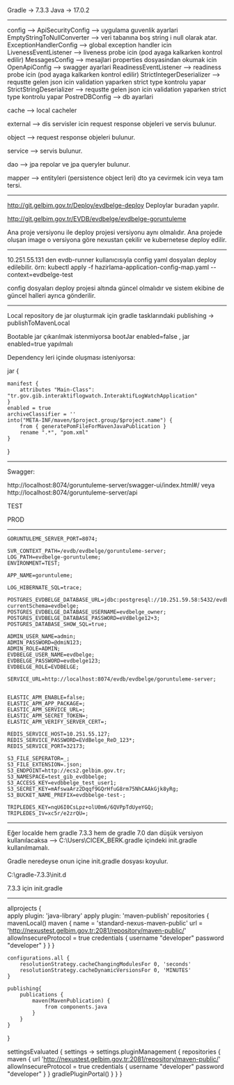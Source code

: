 Gradle -> 7.3.3
Java -> 17.0.2

--------------------------------------------------------------------------------------------
config -->
ApiSecurityConfig --> uygulama guvenlik ayarlari
EmptyStringToNullConverter --> veri tabanına boş string i null olarak atar. 
ExceptionHandlerConfig --> global exception handler icin
LivenessEventListener --> liveness probe icin (pod ayaga kalkarken kontrol edilir)
MessagesConfig --> mesajlari properties dosyasindan okumak icin
OpenApiConfig --> swagger ayarlari
ReadinessEventListener --> readiness probe icin (pod ayaga kalkarken kontrol edilir)
StrictIntegerDeserializer --> requstte gelen json icin validation yaparken strict type kontrolu yapar
StrictStringDeserializer --> requstte gelen json icin validation yaparken strict type kontrolu yapar
PostreDBConfig --> db ayarlari

cache -->
local cacheler

external -->
dis servisler icin request response objeleri ve servis bulunur.

object -->
request response objeleri bulunur.

service -->
servis bulunur.

dao -->
jpa repolar ve jpa queryler bulunur.

mapper -->
entityleri (persistence object leri) dto ya cevirmek icin veya tam tersi.
	
--------------------------------------------------------------------------------------------

http://git.gelbim.gov.tr/Deploy/evdbelge-deploy
Deploylar buradan yapılır.

http://git.gelbim.gov.tr/EVDB/evdbelge/evdbelge-goruntuleme

Ana proje versiyonu ile deploy projesi versiyonu aynı olmalıdır. Ana projede oluşan image o versiyona göre nexustan çekilir ve kubernetese deploy edilir.


----------------------------------------------------------------------------------------------

10.251.55.131 den evdb-runner kullanıcısıyla config yaml dosyaları deploy edilebilir.
örn: kubectl apply -f hazirlama-application-config-map.yaml --context=evdbelge-test

config dosyaları deploy projesi altında güncel olmalıdır ve sistem ekibine de güncel halleri ayrıca gönderilir.


----------------------------------------------------------------------------------------------

Local repository de jar oluşturmak için gradle tasklarındaki publishing -> publishToMavenLocal

Bootable jar çıkarılmak istenmiyorsa bootJar enabled=false , jar enabled=true yapılmalı

Dependency leri içinde oluşması isteniyorsa:


jar {

    manifest {
        attributes "Main-Class": "tr.gov.gib.interaktiflogwatch.InteraktifLogWatchApplication"
    }
    enabled = true
    archiveClassifier = ''
    into("META-INF/maven/$project.group/$project.name") {
        from { generatePomFileForMavenJavaPublication }
        rename ".*", "pom.xml"
    }
}


----------------------------------------------------------------------------------------------

Swagger:

http://localhost:8074/goruntuleme-server/swagger-ui/index.html#/
veya
http://localhost:8074/goruntuleme-server/api

TEST

PROD

----------------------------------------------------------------------------------------------


```text
GORUNTULEME_SERVER_PORT=8074;

SVR_CONTEXT_PATH=/evdb/evdbelge/goruntuleme-server;
LOG_PATH=evdbelge-goruntuleme;
ENVIRONMENT=TEST;

APP_NAME=goruntuleme;

LOG_HIBERNATE_SQL=trace;

POSTGRES_EVDBELGE_DATABASE_URL=jdbc:postgresql://10.251.59.58:5432/evdbelge?currentSchema=evdbelge;
POSTGRES_EVDBELGE_DATABASE_USERNAME=evdbelge_owner;
POSTGRES_EVDBELGE_DATABASE_PASSWORD=eVdBelge12+3;
POSTGRES_DATABASE_SHOW_SQL=true;

ADMIN_USER_NAME=admin;
ADMIN_PASSWORD=@dmiN123;
ADMIN_ROLE=ADMIN;
EVDBELGE_USER_NAME=evdbelge;
EVDBELGE_PASSWORD=evdbelge123;
EVDBELGE_ROLE=EVDBELGE;

SERVICE_URL=http://localhost:8074/evdb/evdbelge/goruntuleme-server;


ELASTIC_APM_ENABLE=false;
ELASTIC_APM_APP_PACKAGE=;
ELASTIC_APM_SERVICE_URL=;
ELASTIC_APM_SECRET_TOKEN=;
ELASTIC_APM_VERIFY_SERVER_CERT=;

REDIS_SERVICE_HOST=10.251.55.127;
REDIS_SERVICE_PASSWORD=EVdBelge_ReD_123*;
REDIS_SERVICE_PORT=32173;

S3_FILE_SEPERATOR=_;
S3_FILE_EXTENSION=.json;
S3_ENDPOINT=http://ecs2.gelbim.gov.tr;
S3_NAMESPACE=test_gib_evdbbelge;
S3_ACCESS_KEY=evdbbelge_test_user1;
S3_SECRET_KEY=mAfswaArz2Dqqf9GQrHfuG8rm75NhCAAkGjk8yRg;
S3_BUCKET_NAME_PREFIX=evdbbelge-test-;

TRIPLEDES_KEY=nqU6I0CsLpz+olU0m6/6QVPpTdUyeYGQ;
TRIPLEDES_IV=xc5r/e2zrQU=;
```


----------------------------------------------------------------------------------------------


Eğer localde hem gradle 7.3.3 hem de gradle 7.0 dan düşük versiyon kullanılacaksa --> C:\Users\CICEK_BERK\.gradle içindeki init.gradle kullanılmamalı.

Gradle neredeyse onun içine init.gradle dosyası koyulur.

C:\gradle-7.3.3\init.d


7.3.3 için init.gradle

----------------------------------------------------------------------------------------------


allprojects {   
apply plugin: 'java-library'
apply plugin: 'maven-publish' 
    repositories {
		mavenLocal()
		maven {
          name = 'standard-nexus-maven-public'
          url = 'http://nexustest.gelbim.gov.tr:2081/repository/maven-public/'
		  allowInsecureProtocol = true
		  credentials {
			 username "developer"
			 password "developer"
		  }
        }
    }
     
    configurations.all {
        resolutionStrategy.cacheChangingModulesFor 0, 'seconds'
        resolutionStrategy.cacheDynamicVersionsFor 0, 'MINUTES'
    }
	
	publishing{
		publications {
			maven(MavenPublication) {
				from components.java
			}
		}
	}

}

settingsEvaluated { settings ->
    settings.pluginManagement {
        repositories {
            maven {
                url 'http://nexustest.gelbim.gov.tr:2081/repository/maven-public/'
				allowInsecureProtocol = true
				credentials {
				     username "developer"
				     password "developer"
			    }
            }
            gradlePluginPortal()
        }
    }
}


